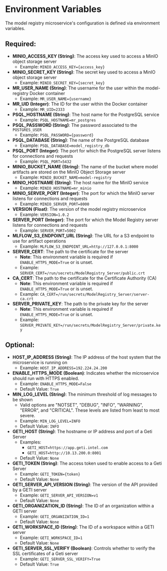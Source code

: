 # Environment Variables
The model registry microservice's configuration is defined via environment variables.

## Required:
* **MINIO_ACCESS_KEY (String)**: The access key used to access a MinIO object storage server
    * Example: `MINIO_ACCESS_KEY={access_key}`
* **MINIO_SECRET_KEY (String)**: The secret key used to access a MinIO object storage server
    * Example: `MINIO_SECRET_KEY={secret_key}`
* **MR_USER_NAME (String)**: The username for the user within the model-registry Docker container
    * Example: `MR_USER_NAME={username}`
* **MR_UID (Integer)**: The ID for the user within the Docker container
    * Example: `MR_UID=2333`
* **PSQL_HOSTNAME (String)**: The host name for the PostgreSQL service
    * Example: `PSQL_HOSTNAME=mr_postgres`
* **PSQL_PASSWORD (String)**: The password associated to the `POSTGRES_USER`
    * Example: `PSQL_PASSWORD={password}`
* **PSQL_DATABASE (String)**: The name of the PostgreSQL database
    * Example: `PSQL_DATABASE=model_registry_db`
* **PSQL_PORT (Integer)**: The port for which the PostgreSQL server listens for connections and requests
    * Example: `PSQL_PORT=5432`
* **MINIO_BUCKET_NAME (String)**: The name of the bucket where model artifacts are stored on the MinIO Object Storage server
    * Example: `MINIO_BUCKET_NAME=model-registry`
* **MINIO_HOSTNAME (String)**: The host name for the MinIO service
    * Example: `MINIO_HOSTNAME=mr_minio`
* **MINIO_SERVER_PORT (Integer)**: The port for which the MinIO server listens for connections and requests
    * Example: `MINIO_SERVER_PORT=8000`
* **VERSION (Float)**: The version of the model registry microservice
    * Example: `VERSION=1.0.2`
* **SERVER_PORT (Integer)**: The port for which the Model Registry server listens for connections and requests
    * Example: `SERVER_PORT=5002`
* **MLFLOW_S3_ENDPOINT_URL (String)**: The URL for a S3 endpoint to use for artifact operations
    * Example: `MLFLOW_S3_ENDPOINT_URL=http://127.0.0.1:8000`
* **SERVER_CERT**: The path to the certificate for the server
  * **Note**: This environment variable is required if `ENABLE_HTTPS_MODE=True` or is unset.
  * Example: `SERVER_CERT=/run/secrets/ModelRegistry_Server/public.crt`
* **CA_CERT**: The path to the certificate for the Certificate Authority (CA)
  * **Note**: This environment variable is required if `ENABLE_HTTPS_MODE=True` or is unset.
  * Example: `CA_CERT=/run/secrets/ModelRegistry_Server/server-ca.crt`
* **SERVER_PRIVATE_KEY**: The path to the private key for the server
  * **Note**: This environment variable is required if `ENABLE_HTTPS_MODE=True` or is unset.
  * Example: `SERVER_PRIVATE_KEY=/run/secrets/ModelRegistry_Server/private.key`

## Optional:
* **HOST_IP_ADDRESS (String)**: The IP address of the host system that the microservice is running on
    * Example: `HOST_IP_ADDRESS=192.224.24.200`
* **ENABLE_HTTPS_MODE (Boolean)**: Indicates whether the microservice should run with HTTPS enabled.
    * Example: `ENABLE_HTTPS_MODE=False`
    * Default Value: `True`
* **MIN_LOG_LEVEL (String)**: The minimum threshold of log messages to be shown
    * Valid options are "NOTSET", "DEBUG", "INFO", "WARNING", "ERROR", and "CRITICAL". These levels are listed from least to most severe.
    * Example: `MIN_LOG_LEVEL=INFO`
    * Default Value: `INFO`
* **GETI_HOST (String)**: The hostname or IP address and port of a Geti Server
    * Examples: 
      * `GETI_HOST=https://app.geti.intel.com`
      * `GETI_HOST=http://10.13.200.0:8001`
    * Default Value: `None`
* **GETI_TOKEN (String)**: The access token used to enable access to a Geti Server
    * Example: `GETI_TOKEN={token}`
    * Default Value: `None`
* **GETI_SERVER_API_VERSION (String)**: The version of the API provided by a GETI server
    * Example: `GETI_SERVER_API_VERSION=v1`
    * Default Value: `None`
* **GETI_ORGANIZATION_ID (String)**: The ID of an organization within a GETI server
    * Example: `GETI_ORGANIZATION_ID=1`
    * Default Value: `None`
* **GETI_WORKSPACE_ID (String)**: The ID of a workspace within a GETI server
    * Example: `GETI_WORKSPACE_ID=1`
    * Default Value: `None`
* **GETI_SERVER_SSL_VERIFY (Boolean)**: Controls whether to verify the SSL certificates of a Geti server
  * Example: `GETI_SERVER_SSL_VERIFY=True`
  * Default Value: `True`
